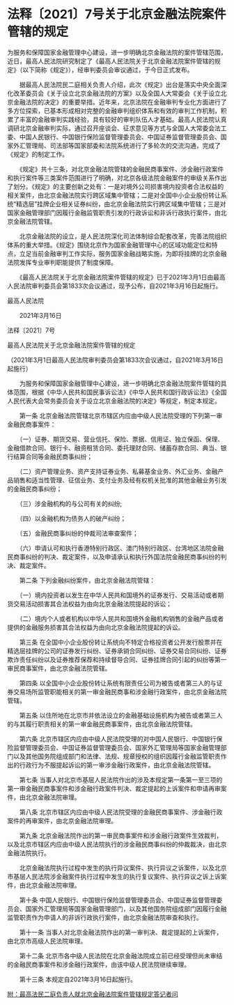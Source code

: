 # 法释〔2021〕7号关于北京金融法院案件管辖的规定

为服务和保障国家金融管理中心建设，进一步明确北京金融法院的案件管辖范围，近日，最高人民法院研究制定了《最高人民法院关于北京金融法院案件管辖的规定》（以下简称《规定》），经审判委员会审议通过，于今日正式发布。

　　据最高人民法院民二庭相关负责人介绍，此次《规定》出台是落实中央全面深化改革委员会《关于设立北京金融法院的方案》以及全国人大常委会《关于设立北京金融法院的决定》的重要举措。近年来，北京法院在金融审判专业化方面进行了多方位探索，已基本形成相对完整的金融审判组织体系和有效的审判工作机制，积累了丰富的金融审判实践经验，具有较好的审判队伍人才基础。最高人民法院认真调研北京金融审判实际，通过召开座谈会、征求意见等方式与全国人大常委会法工委、中国人民银行、中国银行保险监督管理委员会、中国证券监督管理委员会、国家外汇管理局、司法部等国家部委和法院系统进行了多轮次的交流沟通，完成了《规定》的制定工作。

　　《规定》共十三条，对北京金融法院管辖的金融民商事案件、涉金融行政案件和执行案件等三类案件范围进行了明确，对北京各级法院金融案件的审级关系作出了划分。《规定》的主要创新之处有：一是对境外公司损害境内投资者合法权益的相关案件，由北京金融法院实行跨区域集中管辖；二是对全国中小企业股份转让系统“精选层”挂牌企业相关证券纠纷，由北京金融法院实行跨区域集中管辖；三是对国家金融管理部门因履行金融监管职责引发的行政诉讼和非诉行政执行案件，由北京金融法院管辖。

　　北京金融法院的设立，是人民法院深化司法体制综合配套改革，完善法院组织体系的重大举措。《规定》围绕北京作为国家金融管理中心的区域功能定位和特点，立足当前金融审判工作实际，服务国家金融战略实施，为即将挂牌的北京金融法院发挥专业审判职能提供了制度保障。

　　《最高人民法院关于北京金融法院案件管辖的规定》已于2021年3月1日由最高人民法院审判委员会第1833次会议通过，现予公布，自2021年3月16日起施行。

最高人民法院

　　2021年3月16日

法释〔2021〕7号

最高人民法院关于北京金融法院案件管辖的规定

（2021年3月1日最高人民法院审判委员会第1833次会议通过，自2021年3月16日起施行）

　　为服务和保障国家金融管理中心建设，进一步明确北京金融法院案件管辖的具体范围，根据《中华人民共和国民事诉讼法》《中华人民共和国行政诉讼法》《全国人民代表大会常务委员会关于设立北京金融法院的决定》等规定，制定本规定。

　　第一条 北京金融法院管辖北京市辖区内应由中级人民法院受理的下列第一审金融民商事案件：

　　（一）证券、期货交易、营业信托、保险、票据、信用证、独立保函、保理、金融借款合同、银行卡、融资租赁合同、委托理财合同、储蓄存款合同、典当、银行结算合同等金融民商事纠纷；

　　（二）资产管理业务、资产支持证券业务、私募基金业务、外汇业务、金融产品销售和适当性管理、征信业务、支付业务及经有权机关批准的其他金融业务引发的金融民商事纠纷；

　　（三）涉金融机构的与公司有关的纠纷;

　　（四）以金融机构为债务人的破产纠纷；

　　（五）金融民商事纠纷的仲裁司法审查案件；

　　（六）申请认可和执行香港特别行政区、澳门特别行政区、台湾地区法院金融民商事纠纷的判决、裁定案件，以及申请承认和执行外国法院金融民商事纠纷的判决、裁定案件。

　　第二条 下列金融纠纷案件，由北京金融法院管辖：

　　（一）境内投资者以发生在中华人民共和国境外的证券发行、交易活动或者期货交易活动损害其合法权益为由向北京金融法院提起的诉讼；

　　（二）境内个人或者机构以中华人民共和国境外金融机构销售的金融产品或者提供的金融服务损害其合法权益为由向北京金融法院提起的诉讼。

　　第三条 在全国中小企业股份转让系统向不特定合格投资者公开发行股票并在精选层挂牌的公司的证券发行纠纷、证券承销合同纠纷、证券交易合同纠纷、证券欺诈责任纠纷以及证券推荐保荐和持续督导合同、证券挂牌合同引起的纠纷等第一审民商事案件，由北京金融法院管辖。

　　第四条 以全国中小企业股份转让系统有限责任公司为被告或者第三人的与证券交易场所监管职能相关的第一审金融民商事和涉金融行政案件，由北京金融法院管辖。

　　第五条 以住所地在北京市并依法设立的金融基础设施机构为被告或者第三人的与其履行职责相关的第一审金融民商事案件，由北京金融法院管辖。

　　第六条 北京市辖区内应由中级人民法院受理的对中国人民银行、中国银行保险监督管理委员会、中国证券监督管理委员会、国家外汇管理局等国家金融管理部门以及其他国务院组成部门和法律、法规、规章授权的组织因履行金融监管职责作出的行政行为不服提起诉讼的第一审涉金融行政案件，由北京金融法院管辖。

　　第七条 当事人对北京市基层人民法院作出的涉及本规定第一条第一至三项的第一审金融民商事案件和涉金融行政案件判决、裁定提起的上诉案件和申请再审案件，由北京金融法院审理。

　　第八条 北京市辖区内应由中级人民法院受理的金融民商事案件、涉金融行政案件的再审案件，由北京金融法院审理。

　　第九条 北京金融法院作出的第一审民商事案件和涉金融行政案件生效裁判，以及北京市辖区内应由中级人民法院执行的涉金融民商事纠纷的仲裁裁决，由北京金融法院执行。

　　北京金融法院执行过程中发生的执行异议案件、执行异议之诉案件，以及北京市基层人民法院涉金融案件执行过程中发生的执行复议案件、执行异议之诉上诉案件，由北京金融法院审理。

　　第十条 中国人民银行、中国银行保险监督管理委员会、中国证券监督管理委员会、国家外汇管理局等国家金融管理部门，以及其他国务院组成部门因履行金融监管职责作为申请人的非诉行政执行案件，由北京金融法院审查和执行。

　　第十一条 当事人对北京金融法院作出的第一审判决、裁定提起的上诉案件，由北京市高级人民法院审理。

　　第十二条 北京市各中级人民法院在北京金融法院成立前已经受理但尚未审结的金融民商事案件和涉金融行政案件，由该中级人民法院继续审理。

　　第十三条 本规定自2021年3月16日起施行。

[附：最高法民二庭负责人就北京金融法院案件管辖规定答记者问](https://www.court.gov.cn/zixun-xiangqing-290971.html)